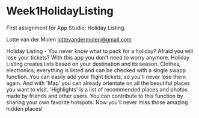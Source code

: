 # Week1HolidayListing
First assignment for App Studio: Holiday Listing.

Lotte van der Molen <lottevandermolen@gmail.com>

Holiday Listing - You never know what to pack for a holiday? Afraid you will lose your tickets? 
With this app you don't need to worry anymore. Holiday Listing creates lists based on your destination and its season. 
Clothes, electronics; everything is listed and can be checked with a single swapp function. 
You can easily add your flight tickets, so you'll never lose them again. 
And with 'Map' you can already orientate on all the beautiful places you want to visit. 
'Highlights' is a list of recommended places and photos made by friends and other users. 
You can contribute to this function by sharing your own favorite hotspots. 
Now you'll never miss those amazing hidden places!
